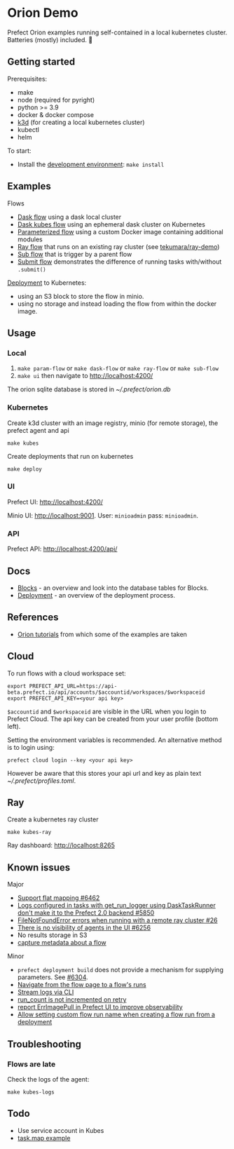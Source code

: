# Orion Demo

Prefect Orion examples running self-contained in a local kubernetes cluster. Batteries (mostly) included. 🔋

## Getting started

Prerequisites:

- make
- node (required for pyright)
- python >= 3.9
- docker & docker compose
- [k3d](https://k3d.io/) (for creating a local kubernetes cluster)
- kubectl
- helm

To start:

- Install the [development environment](CONTRIBUTING.md#Development-environment): `make install`

## Examples

Flows

- [Dask flow](flows/dask_flow.py) using a dask local cluster
- [Dask kubes flow](flows/dask_kubes_flow.py) using an ephemeral dask cluster on Kubernetes
- [Parameterized flow](flows/param_flow.py) using a custom Docker image containing additional modules
- [Ray flow](flows/ray_flow.py) that runs on an existing ray cluster (see [tekumara/ray-demo](https://github.com/tekumara/ray-demo))
- [Sub flow](flows/sub_flow.py) that is trigger by a parent flow
- [Submit flow](flows/submit.py) demonstrates the difference of running tasks with/without `.submit()`

[Deployment](flows/deploy.py) to Kubernetes:
- using an S3 block to store the flow in minio.
- using no storage and instead loading the flow from within the docker image.

## Usage

### Local

1. `make param-flow` or `make dask-flow` or `make ray-flow` or `make sub-flow`
1. `make ui` then navigate to [http://localhost:4200/](http://localhost:4200/)

The orion sqlite database is stored in _~/.prefect/orion.db_

### Kubernetes

Create k3d cluster with an image registry, minio (for remote storage), the prefect agent and api

```
make kubes
```

Create deployments that run on kubernetes

```
make deploy
```

### UI

Prefect UI: [http://localhost:4200/](http://localhost:4200/)

Minio UI: [http://localhost:9001](http://localhost:9001). User: `minioadmin` pass: `minioadmin`.

### API

Prefect API: [http://localhost:4200/api/](http://localhost:4200/api/)

## Docs

- [Blocks](blocks.md) - an overview and look into the database tables for Blocks.
- [Deployment](deployment.md) - an overview of the deployment process.

## References

- [Orion tutorials](https://orion-docs.prefect.io/tutorials/first-steps/) from which some of the examples are taken

## Cloud

To run flows with a cloud workspace set:

```
export PREFECT_API_URL=https://api-beta.prefect.io/api/accounts/$accountid/workspaces/$workspaceid
export PREFECT_API_KEY=<your api key>
```

`$accountid` and `$workspaceid` are visible in the URL when you login to Prefect Cloud. The api key can be created from your user profile (bottom left).

Setting the environment variables is recommended. An alternative method is to login using:

```
prefect cloud login --key <your api key>
```

However be aware that this stores your api url and key as plain text _~/.prefect/profiles.toml_.

## Ray

Create a kubernetes ray cluster

```
make kubes-ray
```

Ray dashboard: [http://localhost:8265](http://localhost:8265)

## Known issues

Major
- [Support flat mapping #6462](https://github.com/PrefectHQ/prefect/issues/6462)
- [Logs configured in tasks with get_run_logger using DaskTaskRunner don't make it to the Prefect 2.0 backend #5850](https://github.com/PrefectHQ/prefect/issues/5850)
- [FileNotFoundError errors when running with a remote ray cluster #26](https://github.com/PrefectHQ/prefect-ray/issues/26)
- [There is no visibility of agents in the UI #6256](https://github.com/PrefectHQ/prefect/issues/6256)
- No results storage in S3
- [capture metadata about a flow](https://github.com/PrefectHQ/prefect/issues/5673)

Minor
- `prefect deployment build` does not provide a mechanism for supplying parameters. See [#6304](https://github.com/PrefectHQ/prefect/issues/6304).
- [Navigate from the flow page to a flow's runs](https://github.com/PrefectHQ/prefect/issues/6502)
- [Stream logs via CLI](https://github.com/PrefectHQ/prefect/issues/5987)
- [run_count is not incremented on retry](https://github.com/PrefectHQ/prefect/issues/5763)
- [report ErrImagePull in Prefect UI to improve observability](https://github.com/PrefectHQ/prefect/issues/5688)
- [Allow setting custom flow run name when creating a flow run from a deployment](https://github.com/PrefectHQ/prefect/issues/5968)

## Troubleshooting

### Flows are late

Check the logs of the agent:

```
make kubes-logs
```

## Todo

- Use service account in Kubes
- [task.map example](https://github.com/PrefectHQ/prefect/pull/6112/files)
